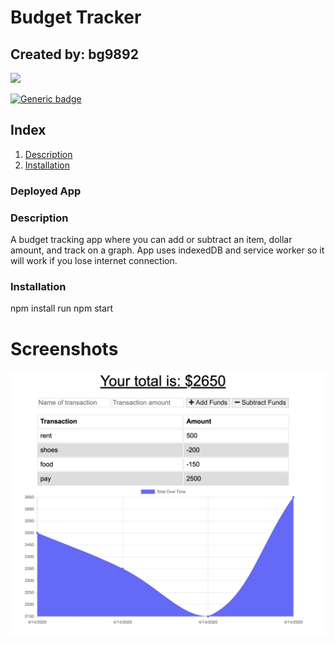 # Budget Tracker
## Created by: bg9892

<img src="https://avatars3.githubusercontent.com/u/22581609?v=4" height="150px" />

[![Generic badge](https://img.shields.io/badge/Contact_at-<email_not_provided>-<COLOR>.svg)](https://shields.io/)
## Index
1. [Description](#description)
2. [Installation](#installation)
<a name="description"></a>
### Deployed App

### Description
A budget tracking app where you can add or subtract an item, dollar amount, and track on a graph. App uses indexedDB and service worker so it will work if you lose internet connection.
<a name="installation"></a>
### Installation
npm install
run npm start

# Screenshots
![Index](public/img/screenshot.png)



